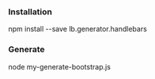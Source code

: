 ### Installation
npm install --save lb.generator.handlebars

### Generate
node my-generate-bootstrap.js